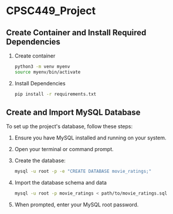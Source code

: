 # CPSC449_Project

## Create Container and Install Required Dependencies
1. Create container
    ```bash
    python3 -m venv myenv
    source myenv/bin/activate
    
2. Install Dependencies
    ```bash
    pip install -r requirements.txt

## Create and Import MySQL Database
To set up the project's database, follow these steps:

1. Ensure you have MySQL installed and running on your system.

2. Open your terminal or command prompt.

3. Create the database:
   ```bash
   mysql -u root -p -e "CREATE DATABASE movie_ratings;"

4. Import the database schema and data
    ```bash
    mysql -u root -p movie_ratings < path/to/movie_ratings.sql

5. When prompted, enter your MySQL root password.

